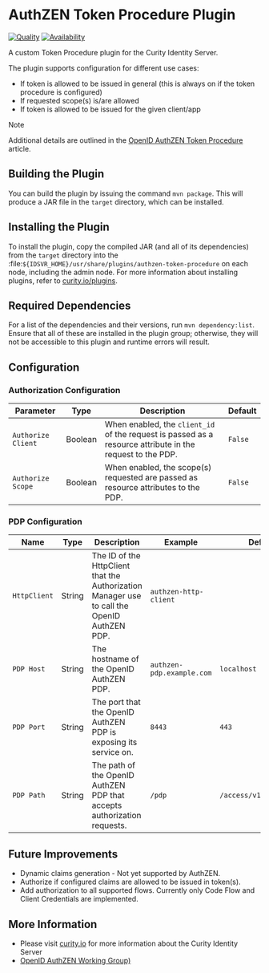 # AuthZEN Token Procedure Plugin
[![Quality](https://img.shields.io/badge/quality-demo-red)](https://curity.io/resources/code-examples/status/)
[![Availability](https://img.shields.io/badge/availability-source-blue)](https://curity.io/resources/code-examples/status/)

A custom Token Procedure plugin for the Curity Identity Server.

The plugin supports configuration for different use cases:
- If token is allowed to be issued in general (this is always on if the token procedure is configured)
- If requested scope(s) is/are allowed
- If token is allowed to be issued for the given client/app

> [!NOTE]
> Additional details are outlined in the [OpenID AuthZEN Token Procedure](https://curity.io/resources/learn/authzen-token-procedure/) article.
## Building the Plugin

You can build the plugin by issuing the command ``mvn package``. This will produce a JAR file in the ``target`` directory,
which can be installed.

## Installing the Plugin

To install the plugin, copy the compiled JAR (and all of its dependencies) from the ``target`` directory into the :file:`${IDSVR_HOME}/usr/share/plugins/authzen-token-procedure`
on each node, including the admin node. For more information about installing plugins, refer to [curity.io/plugins](https://curity.io/docs/idsvr/latest/developer-guide/plugins/index.html#plugin-installation).

## Required Dependencies

For a list of the dependencies and their versions, run ``mvn dependency:list``. Ensure that all of these are installed in
the plugin group; otherwise, they will not be accessible to this plugin and runtime errors will result.

## Configuration

### Authorization Configuration
| Parameter          | Type    | Description                                                                                               | Default |
|--------------------|---------|-----------------------------------------------------------------------------------------------------------|---------|
| `Authorize Client` | Boolean | When enabled, the `client_id` of the request is passed as a resource attribute in the request to the PDP. | `False` |
| `Authorize Scope`  | Boolean | When enabled, the scope(s) requested are passed as resource attributes to the PDP.                        | `False` |

### PDP Configuration
| Name         | Type   | Description                                                                                 | Example                   | Default                 |
|--------------|--------|---------------------------------------------------------------------------------------------|---------------------------|-------------------------|
| `HttpClient` | String | The ID of the HttpClient that the Authorization Manager use to call the OpenID AuthZEN PDP. | `authzen-http-client`     |                         |
| `PDP Host`   | String | The hostname of the OpenID AuthZEN PDP.                                                     | `authzen-pdp.example.com` | `localhost`             |
| `PDP Port`   | String | The port that the OpenID AuthZEN PDP is exposing its service on.                            | `8443`                    | `443`                   |
| `PDP Path`   | String | The path of the OpenID AuthZEN PDP that accepts authorization requests.                     | `/pdp`                    | `/access/v1/evaluation` |

## Future Improvements

- Dynamic claims generation - Not yet supported by AuthZEN.
- Authorize if configured claims are allowed to be issued in token(s).
- Add authorization to all supported flows. Currently only Code Flow and Client Credentials are implemented.

## More Information

- Please visit [curity.io](https://curity.io/) for more information about the Curity Identity Server
- [OpenID AuthZEN Working Group)](https://openid.github.io/authzen/)
